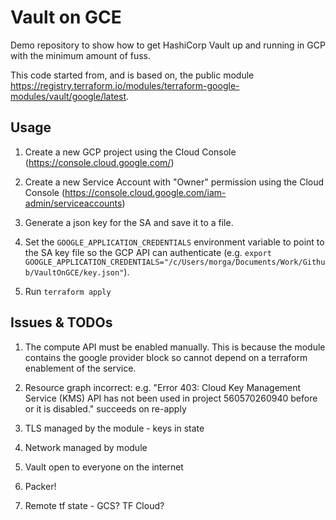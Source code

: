 # Vault on GCE

Demo repository to show how to get HashiCorp Vault up and running in GCP with the minimum amount of fuss.

This code started from, and is based on, the public module https://registry.terraform.io/modules/terraform-google-modules/vault/google/latest.

## Usage

1. Create a new GCP project using the Cloud Console (https://console.cloud.google.com/)

1. Create a new Service Account with "Owner" permission using the Cloud Console (https://console.cloud.google.com/iam-admin/serviceaccounts)

1. Generate a json key for the SA and save it to a file.

1. Set the `GOOGLE_APPLICATION_CREDENTIALS` environment variable to point to the SA key file so the GCP API can authenticate (e.g. `export GOOGLE_APPLICATION_CREDENTIALS="/c/Users/morga/Documents/Work/Github/VaultOnGCE/key.json"`).

1. Run `terraform apply`

## Issues & TODOs

1. The compute API must be enabled manually. This is because the module contains the google provider block so cannot depend on a terraform enablement of the service.

1. Resource graph incorrect: e.g. "Error 403: Cloud Key Management Service (KMS) API has not been used in project 560570260940 before or it is disabled." succeeds on re-apply

1. TLS managed by the module - keys in state

1. Network managed by module

1. Vault open to everyone on the internet

1. Packer!

1. Remote tf state - GCS? TF Cloud?